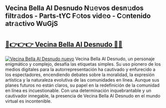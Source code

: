 ## Vecina Bella Al Desnudo N𝚞𝚎vos desn𝚞dos filtr𝚊dos - Parts-tYC F𝚘tos vid𝚎o - C𝚘ntenido atr𝚊ctivo WuGjS

# <h2><a href="http://mb0lug.tromn.icu/?c=Vecina+Bella+Al+Desnudo">🔗👉👉👉 Vecina Bella Al Desnudo 🔗🔗</a></h2>

[![Vecina Bella Al Desnudo nuevo](https://i.imgur.com/pEAQMta.gif)](http://mb0lug.tromn.icu/?c=Vecina+Bella+Al+Desnudo)
Vecina Bella Al Desnudo, un personaje enigmático y complejo, desafía las etiquetas simples. Su uso pionero de los medios digitales para la autorrepresentación ha cautivado y enfurecido a los espectadores, encendiendo debates sobre la moralidad, la expresión artística y la naturaleza evolutiva de las comunidades en línea. Aunque sus planes futuros no están claros, su papel en la redefinición de la comunidad en línea es incuestionable. Con una determinación inquebrantable y un cautivador innegable, la presencia de Vecina Bella Al Desnudo en el mundo virtual es incontenible.
